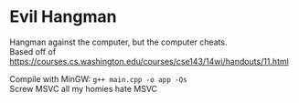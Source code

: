 # Evil Hangman
Hangman against the computer, but the computer cheats.\
Based off of https://courses.cs.washington.edu/courses/cse143/14wi/handouts/11.html

Compile with MinGW: `g++ main.cpp -o app -Os`\
Screw MSVC all my homies hate MSVC
